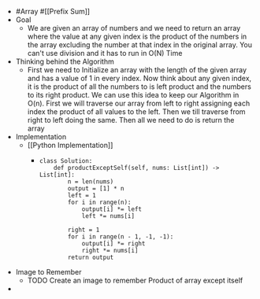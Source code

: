 - #Array #[[Prefix Sum]]
- Goal
	- We are given an array of numbers and we need to return an array where the value at any given index is the product of the numbers in the array excluding the number at that index in the original array. You can't use division and it has to run in O(N) Time
- Thinking behind the Algorithm
	- First we need to Initialize an array with the length of the given array and has a value of 1 in every index. Now think about any given index, it is the product of all the numbers to is left product and the numbers to its right product. We can use this idea to keep our Algorithm in O(n). First we will traverse our array from left to right assigning each index the product of all values to the left. Then we till traverse from right to left doing the same. Then all we need to do is return the array
- Implementation
	- [[Python Implementation]]
		- ```
		  class Solution:
		      def productExceptSelf(self, nums: List[int]) -> List[int]:
		          n = len(nums)
		          output = [1] * n
		          left = 1
		          for i in range(n):
		              output[i] *= left
		              left *= nums[i]
		          
		          right = 1
		          for i in range(n - 1, -1, -1):
		              output[i] *= right
		              right *= nums[i]
		          return output
		  ```
- Image to Remember
	- TODO Create an image to remember Product of array except itself
-
